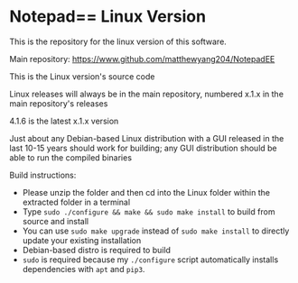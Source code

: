 # Notepad== Linux Version

This is the repository for the linux version of this software.

Main repository: https://www.github.com/matthewyang204/NotepadEE

This is the Linux version's source code

Linux releases will always be in the main repository, numbered x.1.x in the main repository's releases

4.1.6 is the latest x.1.x version

Just about any Debian-based Linux distribution with a GUI released in the last 10-15 years should work for building; any GUI distribution should be able to run the compiled binaries

Build instructions:
- Please unzip the folder and then cd into the Linux folder within the extracted folder in a terminal
- Type `sudo ./configure && make && sudo make install` to build from source and install
- You can use `sudo make upgrade` instead of `sudo make install` to directly update your existing installation
- Debian-based distro is required to build
- `sudo` is required because my `./configure` script automatically installs dependencies with `apt` and `pip3`.
